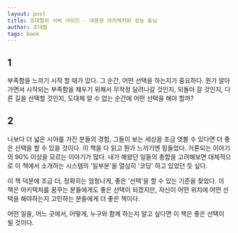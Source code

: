 ```yaml
---
layout: post
title: 조대협의 서버 사이드 - 대용량 아키텍처와 성능 튜닝
author: 조대협
tags: book
---
```


## 1
부족함을 느끼기 시작 할 때가 있다. 그 순간, 어떤 선택을 하는지가 중요하다. 뭔가 알아가면서 시작되는 부족함을 채우기 위해서 무작정 달려나갈 것인지, 되돌아 갈 것인지, 다른 길을 선택할 것인지, 도대체 알 수 없는 순간에 어떤 선택을 해야 할까?

## 2
나보다 더 넓은 시야를 가진 분들의 경험, 그들이 보는 세상을 조금 엿볼 수 있다면 더 좋은 선택을 할 수 있을 것이다. 이 책을 다 읽고 뭔가 느끼기엔 힘들었다. 거론되는 이야기의 90% 이상을 모르는 이야기가 많다. 내가 해왔던 일들의 총합을 고려해보면 대체적으로 이 책에서 소개하는 시스템의 '일부분'을 열심히 '코딩' 하고 있었던 듯 싶다.

이 책 덕분에 조금 더, 정확히는 엄청나게, 좋은 '선택'을 할 수 있는 기준을 찾았다. 이 책은 아키텍처를 꿈꾸는 분들에게도 좋은 선택이 되겠지만, 자신이 어떤 위치에 어떤 선택을 해야하는지 고민하는 분들에게 더 좋은 책이다.

어떤 일을, 어느 곳에서, 어떻게, 누구와 함께 하는지 알고 싶다면 이 책은 좋은 선택이 될 것이다.

